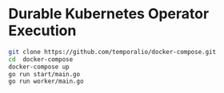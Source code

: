 # Durable Kubernetes Operator Execution

```bash
git clone https://github.com/temporalio/docker-compose.git
cd  docker-compose
docker-compose up
go run start/main.go
go run worker/main.go
```
